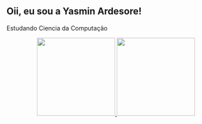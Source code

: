 ## Oii, eu sou a Yasmin Ardesore!
Estudando Ciencia da Computação

<div align="center">
  <a href="https://github.com/rafaballerini">
  <img height="180em" src="https://github-readme-stats.vercel.app/api?username=yasardesore&show_icons=false&theme=dark&include_all_commits=true&count_private=true"/>
  <img height="180em" src="https://github-readme-stats.vercel.app/api/top-langs/?username=yasardesore&layout=compact&langs_count=7&theme=dark"/>
</div
